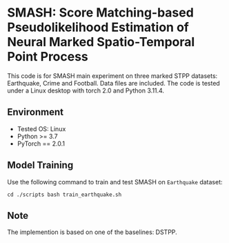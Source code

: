 # SMASH: Score Matching-based Pseudolikelihood Estimation of Neural Marked Spatio-Temporal Point Process

This code is for SMASH main experiment on three marked STPP datasets: Earthquake, Crime and Football. Data files are included. The code is tested under a Linux desktop with torch 2.0 and Python 3.11.4.


## Environment
- Tested OS: Linux
- Python >= 3.7
- PyTorch == 2.0.1


## Model Training

Use the following command to train and test SMASH on `Earthquake` dataset: 

``
cd ./scripts
bash train_earthquake.sh
``


## Note

The implemention is based on one of the baselines: DSTPP.

